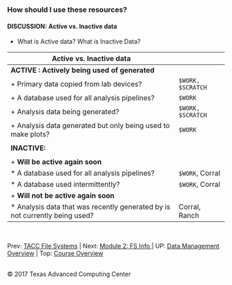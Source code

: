 ### How should I use these resources?

#### DISCUSSION: Active vs. Inactive data

* What is Active data? What is Inactive Data?

| Active vs. Inactive data||
|---|---|
| <strong>ACTIVE : Actively being used of generated</strong> ||
|  + Primary data copied from lab devices? |`$WORK, $SCRATCH` |
|  + A database used for all analysis pipelines? |`$WORK`|
|  + Analysis data being generated? |`$WORK, $SCRATCH`|
|  + Analysis data generated but only being used to make plots? |`$WORK`|
|||
| <strong>INACTIVE:</strong> ||
|||
|  + <strong>Will be active again soon</strong> ||
|    * A database used for all analysis pipelines? |`$WORK`, Corral|
|    * A database used intermittently? |`$WORK`, Corral|
|  + <strong>Will not be active again soon</strong> ||
|    * Analysis data that was recently generated by is not currently being used? |Corral, Ranch|

<br>

Prev: [TACC File Systems](data_management_01_03.md) | Next: [Module 2: FS Info ](data_management_02_01.md) | UP: [Data Management Overview](data_management.md) | Top: [Course Overview](../../index.md)

<br>
&copy; 2017 Texas Advanced Computing Center
